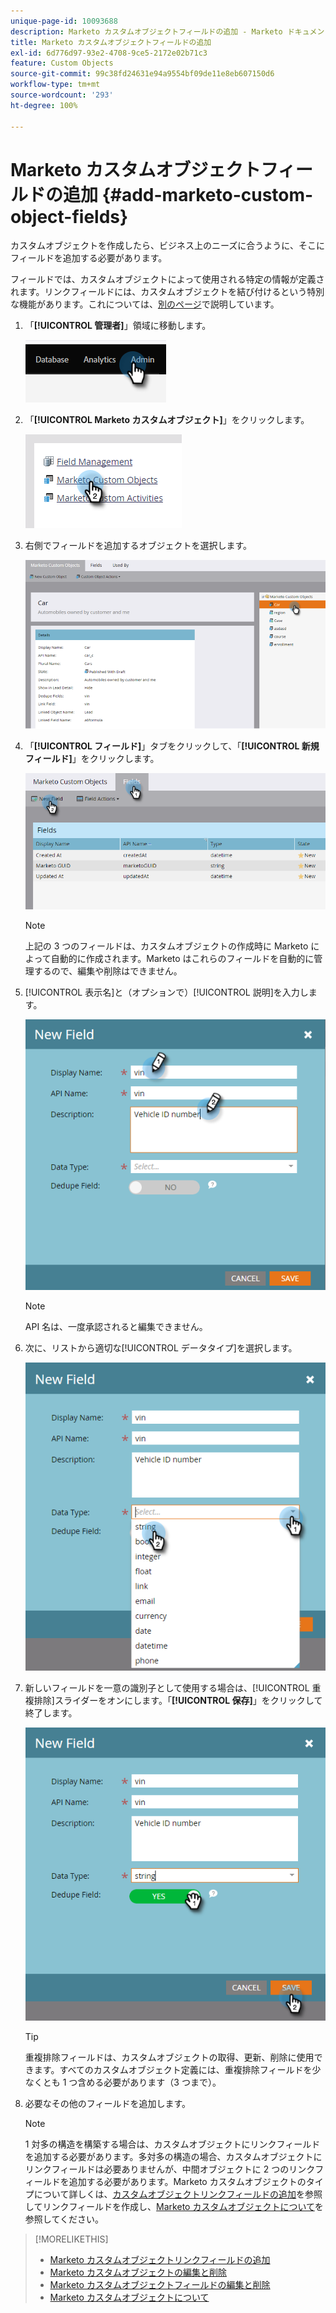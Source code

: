 ```yaml
---
unique-page-id: 10093688
description: Marketo カスタムオブジェクトフィールドの追加 - Marketo ドキュメント - 製品ドキュメント
title: Marketo カスタムオブジェクトフィールドの追加
exl-id: 6d776d97-93e2-4708-9ce5-2172e02b71c3
feature: Custom Objects
source-git-commit: 99c38fd24631e94a9554bf09de11e8eb607150d6
workflow-type: tm+mt
source-wordcount: '293'
ht-degree: 100%

---
```


# Marketo カスタムオブジェクトフィールドの追加 {#add-marketo-custom-object-fields}

カスタムオブジェクトを作成したら、ビジネス上のニーズに合うように、そこにフィールドを追加する必要があります。

フィールドでは、カスタムオブジェクトによって使用される特定の情報が定義されます。リンクフィールドには、カスタムオブジェクトを結び付けるという特別な機能があります。これについては、[別のページ](/help/marketo/product-docs/administration/marketo-custom-objects/add-marketo-custom-object-link-fields.md)で説明しています。

1. 「**[!UICONTROL 管理者]**」領域に移動します。

   ![](assets/add-marketo-custom-object-fields-1.png)

1. 「**[!UICONTROL Marketo カスタムオブジェクト]**」をクリックします。

   ![](assets/add-marketo-custom-object-fields-2.png)

1. 右側でフィールドを追加するオブジェクトを選択します。

   ![](assets/add-marketo-custom-object-fields-3.png)

1. 「**[!UICONTROL フィールド]**」タブをクリックして、「**[!UICONTROL 新規フィールド]**」をクリックします。

   ![](assets/add-marketo-custom-object-fields-4.png)

   >[!NOTE]
   >
   >上記の 3 つのフィールドは、カスタムオブジェクトの作成時に Marketo によって自動的に作成されます。Marketo はこれらのフィールドを自動的に管理するので、編集や削除はできません。

1. [!UICONTROL 表示名]と（オプションで）[!UICONTROL 説明]を入力します。

   ![](assets/add-marketo-custom-object-fields-5.png)

   >[!NOTE]
   >
   >API 名は、一度承認されると編集できません。

1. 次に、リストから適切な[!UICONTROL データタイプ]を選択します。

   ![](assets/add-marketo-custom-object-fields-6.png)

1. 新しいフィールドを一意の識別子として使用する場合は、[!UICONTROL 重複排除]スライダーをオンにします。「**[!UICONTROL 保存]**」をクリックして終了します。

   ![](assets/add-marketo-custom-object-fields-7.png)

   >[!TIP]
   >
   >重複排除フィールドは、カスタムオブジェクトの取得、更新、削除に使用できます。すべてのカスタムオブジェクト定義には、重複排除フィールドを少なくとも 1 つ含める必要があります（3 つまで）。

1. 必要なその他のフィールドを追加します。

   >[!NOTE]
   >
   >1 対多の構造を構築する場合は、カスタムオブジェクトにリンクフィールドを追加する必要があります。多対多の構造の場合、カスタムオブジェクトにリンクフィールドは必要ありませんが、中間オブジェクトに 2 つのリンクフィールドを追加する必要があります。Marketo カスタムオブジェクトのタイプについて詳しくは、[カスタムオブジェクトリンクフィールドの追加](/help/marketo/product-docs/administration/marketo-custom-objects/add-marketo-custom-object-fields.md)を参照してリンクフィールドを作成し、[Marketo カスタムオブジェクトについて](/help/marketo/product-docs/administration/marketo-custom-objects/understanding-marketo-custom-objects.md)を参照してください。

>[!MORELIKETHIS]
>
>* [Marketo カスタムオブジェクトリンクフィールドの追加](/help/marketo/product-docs/administration/marketo-custom-objects/add-marketo-custom-object-link-fields.md)
>* [Marketo カスタムオブジェクトの編集と削除](/help/marketo/product-docs/administration/marketo-custom-objects/edit-and-delete-a-marketo-custom-object.md)
>* [Marketo カスタムオブジェクトフィールドの編集と削除](/help/marketo/product-docs/administration/marketo-custom-objects/edit-and-delete-marketo-custom-object-fields.md)
>* [Marketo カスタムオブジェクトについて](/help/marketo/product-docs/administration/marketo-custom-objects/understanding-marketo-custom-objects.md)
